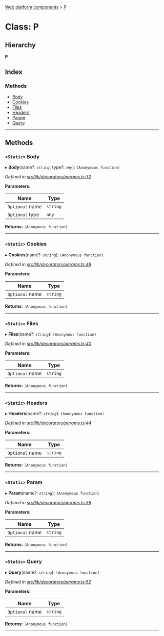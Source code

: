 [Web platform components](../README.md) > [P](../classes/p.md)

# Class: P

## Hierarchy

**P**

## Index

### Methods

* [Body](p.md#body)
* [Cookies](p.md#cookies)
* [Files](p.md#files)
* [Headers](p.md#headers)
* [Param](p.md#param)
* [Query](p.md#query)

---

## Methods

<a id="body"></a>

### `<Static>` Body

▸ **Body**(name?: *`string`*, type?: *`any`*): `(Anonymous function)`

*Defined in [src/lib/decorators/params.ts:32](https://github.com/nodulusteam/methodus.dev/blob/0650919/modules/platform/platform-web/src/lib/decorators/params.ts#L32)*

**Parameters:**

| Name | Type |
| ------ | ------ |
| `Optional` name | `string` |
| `Optional` type | `any` |

**Returns:** `(Anonymous function)`

___
<a id="cookies"></a>

### `<Static>` Cookies

▸ **Cookies**(name?: *`string`*): `(Anonymous function)`

*Defined in [src/lib/decorators/params.ts:48](https://github.com/nodulusteam/methodus.dev/blob/0650919/modules/platform/platform-web/src/lib/decorators/params.ts#L48)*

**Parameters:**

| Name | Type |
| ------ | ------ |
| `Optional` name | `string` |

**Returns:** `(Anonymous function)`

___
<a id="files"></a>

### `<Static>` Files

▸ **Files**(name?: *`string`*): `(Anonymous function)`

*Defined in [src/lib/decorators/params.ts:40](https://github.com/nodulusteam/methodus.dev/blob/0650919/modules/platform/platform-web/src/lib/decorators/params.ts#L40)*

**Parameters:**

| Name | Type |
| ------ | ------ |
| `Optional` name | `string` |

**Returns:** `(Anonymous function)`

___
<a id="headers"></a>

### `<Static>` Headers

▸ **Headers**(name?: *`string`*): `(Anonymous function)`

*Defined in [src/lib/decorators/params.ts:44](https://github.com/nodulusteam/methodus.dev/blob/0650919/modules/platform/platform-web/src/lib/decorators/params.ts#L44)*

**Parameters:**

| Name | Type |
| ------ | ------ |
| `Optional` name | `string` |

**Returns:** `(Anonymous function)`

___
<a id="param"></a>

### `<Static>` Param

▸ **Param**(name?: *`string`*): `(Anonymous function)`

*Defined in [src/lib/decorators/params.ts:36](https://github.com/nodulusteam/methodus.dev/blob/0650919/modules/platform/platform-web/src/lib/decorators/params.ts#L36)*

**Parameters:**

| Name | Type |
| ------ | ------ |
| `Optional` name | `string` |

**Returns:** `(Anonymous function)`

___
<a id="query"></a>

### `<Static>` Query

▸ **Query**(name?: *`string`*): `(Anonymous function)`

*Defined in [src/lib/decorators/params.ts:52](https://github.com/nodulusteam/methodus.dev/blob/0650919/modules/platform/platform-web/src/lib/decorators/params.ts#L52)*

**Parameters:**

| Name | Type |
| ------ | ------ |
| `Optional` name | `string` |

**Returns:** `(Anonymous function)`

___

